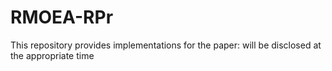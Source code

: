 # RMOEA-RPr

This repository provides implementations for the paper:
will be disclosed at the appropriate time

